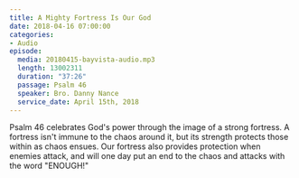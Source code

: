 ```yaml
---
title: A Mighty Fortress Is Our God
date: 2018-04-16 07:00:00
categories:
- Audio
episode:
  media: 20180415-bayvista-audio.mp3
  length: 13002311
  duration: "37:26"
  passage: Psalm 46
  speaker: Bro. Danny Nance
  service_date: April 15th, 2018
---
```

Psalm 46 celebrates God's power through the image of a strong fortress. A fortress isn't immune to the chaos around it, but its strength protects those within as chaos ensues. Our fortress also provides protection when enemies attack, and will one day put an end to the chaos and attacks with the word "ENOUGH!"